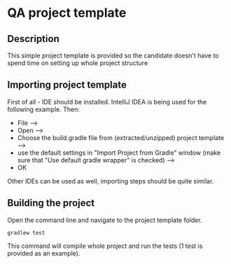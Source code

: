 # QA project template

## Description

This simple project template is provided so the candidate doesn't have to spend time on setting up whole project structure

## Importing project template

First of all - IDE should be installed. IntelliJ IDEA is being used for the following example. Then:

- File -->
- Open -->
- Choose the build.gradle file from (extracted/unzipped) project template -->
- use the default settings in "Import Project from Gradle" window
(make sure that "Use default gradle wrapper" is checked) -->
- OK

Other IDEs can be used as well, importing steps should be quite similar.

## Building the project

Open the command line and navigate to the  project template folder.

    gradlew test

This command will compile whole project and run the tests (1 test is provided as an example).
